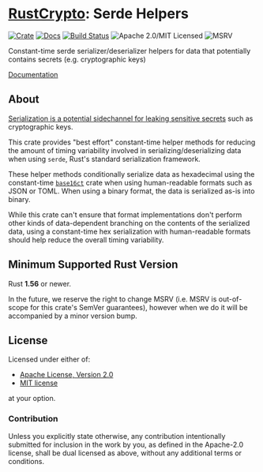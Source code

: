 # [RustCrypto]: Serde Helpers

[![Crate][crate-image]][crate-link]
[![Docs][docs-image]][docs-link]
[![Build Status][build-image]][build-link]
![Apache 2.0/MIT Licensed][license-image]
![MSRV][msrv-image]

Constant-time serde serializer/deserializer helpers for data that potentially
contains secrets (e.g. cryptographic keys)

[Documentation][docs-link]

## About

[Serialization is a potential sidechannel for leaking sensitive secrets][Util::Lookup]
such as cryptographic keys.

This crate provides "best effort" constant-time helper methods for reducing
the amount of timing variability involved in serializing/deserializing data
when using `serde`, Rust's standard serialization framework.

These helper methods conditionally serialize data as hexadecimal using the
constant-time [`base16ct`] crate when using human-readable formats such as
JSON or TOML. When using a binary format, the data is serialized as-is into
binary.

While this crate can't ensure that format implementations don't perform
other kinds of data-dependent branching on the contents of the serialized data,
using a constant-time hex serialization with human-readable formats should
help reduce the overall timing variability.

## Minimum Supported Rust Version

Rust **1.56** or newer.

In the future, we reserve the right to change MSRV (i.e. MSRV is out-of-scope
for this crate's SemVer guarantees), however when we do it will be accompanied by
a minor version bump.

## License

Licensed under either of:

* [Apache License, Version 2.0](http://www.apache.org/licenses/LICENSE-2.0)
* [MIT license](http://opensource.org/licenses/MIT)

at your option.

### Contribution

Unless you explicitly state otherwise, any contribution intentionally submitted
for inclusion in the work by you, as defined in the Apache-2.0 license, shall be
dual licensed as above, without any additional terms or conditions.

[//]: # (badges)

[crate-image]: https://img.shields.io/crates/v/crypto-serde.svg
[crate-link]: https://crates.io/crates/crypto-serde
[docs-image]: https://docs.rs/crypto-serde/badge.svg
[docs-link]: https://docs.rs/crypto-serde/
[license-image]: https://img.shields.io/badge/license-Apache2.0/MIT-blue.svg
[msrv-image]: https://img.shields.io/badge/rustc-1.56+-blue.svg
[build-image]: https://github.com/RustCrypto/formats/actions/workflows/crypto-serde.yml/badge.svg
[build-link]: https://github.com/RustCrypto/formats/actions/workflows/crypto-serde.yml

[//]: # (general links)

[RustCrypto]: https://github.com/RustCrypto
[Util::Lookup]: https://arxiv.org/pdf/2108.04600.pdf
[`base16ct`]: https://github.com/RustCrypto/formats/tree/master/base16ct
